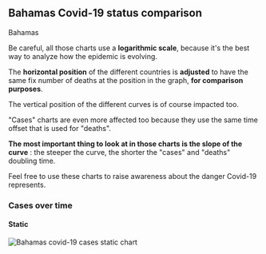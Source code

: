 ## Bahamas Covid-19 status comparison 

Bahamas



Be careful, all those charts use a **logarithmic scale**, because it's the best way to analyze how the epidemic is evolving.
 
The **horizontal position** of the different countries is **adjusted** to have the same fix number of deaths at the position in the graph, **for comparison purposes**.

The vertical position of the different curves is of course impacted too.

"Cases" charts are even more affected too because they use the same time offset that is used for "deaths".

**The most important thing to look at in those charts is the slope of the curve** : the steeper the curve, the shorter the "cases" and "deaths" doubling time.

Feel free to use these charts to raise awareness about the danger Covid-19 represents. 


 
### Cases over time
 
#### Static
![Bahamas covid-19 cases static chart](https://raw.githubusercontent.com/madlag/coronavirus_study/master/notebooks/graphs/2020-03-28/countries/Bahamas/2020-03-28_Bahamas_cases.png "Bahamas covid-19 cases static chart")   


